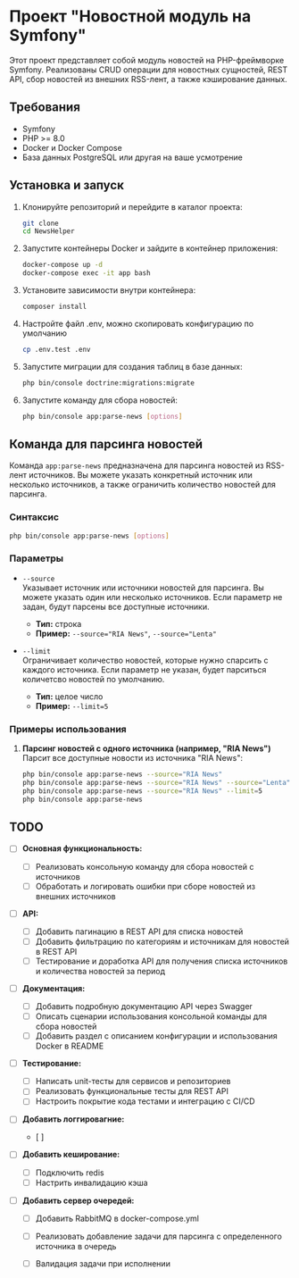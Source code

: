 # Проект "Новостной модуль на Symfony"

Этот проект представляет собой модуль новостей на PHP-фреймворке Symfony. Реализованы CRUD операции для новостных сущностей, REST API, сбор новостей из внешних RSS-лент, а также кэширование данных.

## Требования

- Symfony
- PHP >= 8.0
- Docker и Docker Compose
- База данных PostgreSQL или другая на ваше усмотрение

## Установка и запуск

1. Клонируйте репозиторий и перейдите в каталог проекта:
   ```bash
   git clone 
   cd NewsHelper
   ```
2. Запустите контейнеры Docker и зайдите в контейнер приложения:
   ```bash
   docker-compose up -d
   docker-compose exec -it app bash
   ```
3. Установите зависимости внутри контейнера:
    ```bash
   composer install
    ```
4. Настройте файл .env, можно скопировать конфигурацию по умолчанию
    ```bash
   cp .env.test .env
    ```
5. Запустите миграции для создания таблиц в базе данных:
    ```bash
   php bin/console doctrine:migrations:migrate
    ```
6. Запустите команду для сбора новостей:
    ```bash
   php bin/console app:parse-news [options]
    ```
   

## Команда для парсинга новостей

Команда `app:parse-news` предназначена для парсинга новостей из RSS-лент источников. Вы можете указать конкретный источник или несколько источников, а также ограничить количество новостей для парсинга.

### Синтаксис

```bash
php bin/console app:parse-news [options]
```
### Параметры

- `--source`  
  Указывает источник или источники новостей для парсинга. Вы можете указать один или несколько источников. Если параметр не задан, будут парсены все доступные источники.
  - **Тип:** строка
  - **Пример:** `--source="RIA News"`, `--source="Lenta"`

- `--limit`  
  Ограничивает количество новостей, которые нужно спарсить с каждого источника. Если параметр не указан, будет парситься количетсво новостей по умолчанию.
  - **Тип:** целое число
  - **Пример:** `--limit=5`

### Примеры использования

1. **Парсинг новостей с одного источника (например, "RIA News")**  
   Парсит все доступные новости из источника "RIA News":
   ```bash
   php bin/console app:parse-news --source="RIA News"
   php bin/console app:parse-news --source="RIA News" --source="Lenta"
   php bin/console app:parse-news --source="RIA News" --limit=5
   php bin/console app:parse-news
    ```

## TODO

- [ ] **Основная функциональность:**
    - [ ] Реализовать консольную команду для сбора новостей с источников
    - [ ] Обработать и логировать ошибки при сборе новостей из внешних источников

- [ ] **API:**
    - [ ] Добавить пагинацию в REST API для списка новостей
    - [ ] Добавить фильтрацию по категориям и источникам для новостей в REST API
    - [ ] Тестирование и доработка API для получения списка источников и количества новостей за период

- [ ] **Документация:**
    - [ ] Добавить подробную документацию API через Swagger
    - [ ] Описать сценарии использования консольной команды для сбора новостей
    - [ ] Добавить раздел с описанием конфигурации и использования Docker в README

- [ ] **Тестирование:**
    - [ ] Написать unit-тесты для сервисов и репозиториев
    - [ ] Реализовать функциональные тесты для REST API
    - [ ] Настроить покрытие кода тестами и интеграцию с CI/CD

- [ ] **Добавить логгировагние:**
  -  [ ]

- [ ] **Добавить кеширование:**
    -  [ ] Подключить redis
    -  [ ] Настрить инвалидацию кэша

- [ ] **Добавить сервер очередей:**
    - [ ] Добавить RabbitMQ в docker-compose.yml
    - [ ] Реализовать добавление задачи для парсинга с определенного источника в очередь 
    - [ ] Валидация задачи при исполнении

